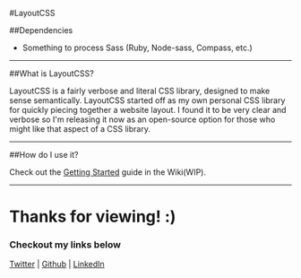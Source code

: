 #LayoutCSS

##Dependencies

* Something to process Sass (Ruby, Node-sass, Compass, etc.)

___

##What is LayoutCSS?

LayoutCSS is a fairly verbose and literal CSS library, designed to make sense semantically. LayoutCSS started off as my own personal CSS library for quickly piecing together a website layout. I found it to be very clear and verbose so I'm releasing it now as an open-source option for those who might like that aspect of a CSS library.

___

##How do I use it?

Check out the [Getting Started](getting-started) guide in the Wiki(WIP).

___

# Thanks for viewing! :)
### Checkout my links below

[Twitter](http://twitter.com/PieceDigital) | [Github](piecedigital.github.io) | [LinkedIn](linkedin.com/in/pdstudios)
